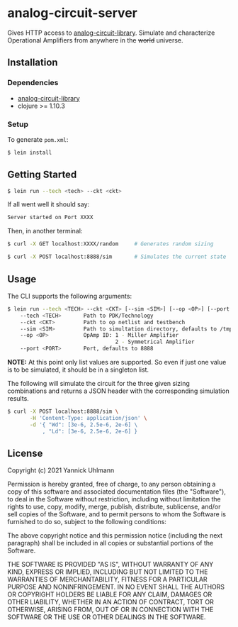 # analog-circuit-server

Gives HTTP access to
[analog-circuit-library](https://gitlab-forschung.reutlingen-university.de/schweikm/analog-circuit-library).
Simulate and characterize Operational Amplifiers from anywhere in the ~~world~~
universe.

## Installation

### Dependencies

- [analog-circuit-library](https://gitlab-forschung.reutlingen-university.de/schweikm/analog-circuit-library)
- clojure >= 1.10.3

### Setup

To generate `pom.xml`:

```bash
$ lein install
```

## Getting Started

```bash
$ lein run --tech <tech> --ckt <ckt>
```

If all went well it should say:

```bash
Server started on Port XXXX
```

Then, in another terminal:

```bash
$ curl -X GET localhost:XXXX/random     # Generates random sizing

$ curl -X POST localhost:8888/sim       # Simulates the current state
```

## Usage

The CLI supports the following arguments:

```bash
$ lein run --tech <TECH> --ckt <CKT> [--sim <SIM>] [--op <OP>] [--port <PORT>]
    --tech <TECH>       Path to PDK/Technology
    --ckt <CKT>         Path to op netlist and testbench
    --sim <SIM>         Path to simultation directory, defaults to /tmp
    --op <OP>           OpAmp ID: 1 - Miller Amplifier
                                  2 - Symmetrical Amplifier
    --port <PORT>       Port, defaults to 8888
```

**NOTE:** At this point only list values are supported. So even if just one
value is to be simulated, it should be in a singleton list.

The following will simulate the circuit for the three given sizing combinations
and returns a JSON header with the corresponding simulation results.

```bash
$ curl -X POST localhost:8888/sim \
       -H 'Content-Type: application/json' \
       -d '{ "Wd": [3e-6, 2.5e-6, 2e-6] \
           , "Ld": [3e-6, 2.5e-6, 2e-6] }
```

## License

Copyright (c) 2021 Yannick Uhlmann

Permission is hereby granted, free of charge, to any person obtaining a copy of
this software and associated documentation files (the "Software"), to deal in
the Software without restriction, including without limitation the rights to
use, copy, modify, merge, publish, distribute, sublicense, and/or sell copies
of the Software, and to permit persons to whom the Software is furnished to do
so, subject to the following conditions:

The above copyright notice and this permission notice (including the next
paragraph) shall be included in all copies or substantial portions of the
Software.

THE SOFTWARE IS PROVIDED "AS IS", WITHOUT WARRANTY OF ANY KIND, EXPRESS OR
IMPLIED, INCLUDING BUT NOT LIMITED TO THE WARRANTIES OF MERCHANTABILITY,
FITNESS FOR A PARTICULAR PURPOSE AND NONINFRINGEMENT. IN NO EVENT SHALL THE
AUTHORS OR COPYRIGHT HOLDERS BE LIABLE FOR ANY CLAIM, DAMAGES OR OTHER
LIABILITY, WHETHER IN AN ACTION OF CONTRACT, TORT OR OTHERWISE, ARISING FROM,
OUT OF OR IN CONNECTION WITH THE SOFTWARE OR THE USE OR OTHER DEALINGS IN THE
SOFTWARE.
